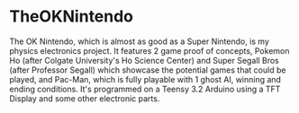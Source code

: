 # TheOKNintendo
The OK Nintendo, which is almost as good as a Super Nintendo, is my physics electronics project. It features 2 game proof of concepts, Pokemon Ho (after Colgate University's Ho Science Center) and Super Segall Bros (after Professor Segall) which showcase the potential games that could be played, and Pac-Man, which is fully playable with 1 ghost AI, winning and ending conditions.  It's programmed on a Teensy 3.2 Arduino using a TFT Display and some other electronic parts.
